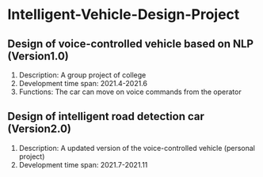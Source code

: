 # Intelligent-Vehicle-Design-Project
## Design of voice-controlled vehicle based on NLP (Version1.0)

1. Description: A group project of college
2. Development time span: 2021.4-2021.6
3. Functions: The car can move on voice commands from the operator

## Design of intelligent road detection car (Version2.0)

1. Description: A updated version of the voice-controlled vehicle (personal project)
2. Development time span: 2021.7-2021.11
